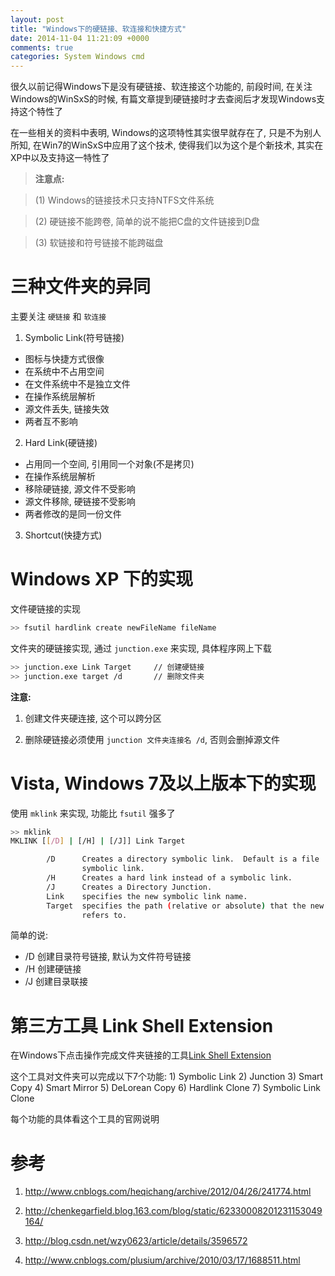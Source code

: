```yaml
---
layout: post
title: "Windows下的硬链接、软连接和快捷方式"
date: 2014-11-04 11:21:09 +0000
comments: true
categories: System Windows cmd
---
```


很久以前记得Windows下是没有硬链接、软连接这个功能的, 前段时间, 在关注Windows的WinSxS的时候, 有篇文章提到硬链接时才去查阅后才发现Windows支持这个特性了

在一些相关的资料中表明, Windows的这项特性其实很早就存在了, 只是不为别人所知, 在Win7的WinSxS中应用了这个技术, 使得我们以为这个是个新技术, 其实在XP中以及支持这一特性了

> **注意点:**

>   (1) Windows的链接技术只支持NTFS文件系统

>   (2) 硬链接不能跨卷, 简单的说不能把C盘的文件链接到D盘

>   (3) 软链接和符号链接不能跨磁盘

# 三种文件夹的异同

主要关注 `硬链接` 和 `软连接`

1) Symbolic Link(符号链接)

+ 图标与快捷方式很像
+ 在系统中不占用空间
+ 在文件系统中不是独立文件
+ 在操作系统层解析
+ 源文件丢失, 链接失效
+ 两者互不影响

2) Hard Link(硬链接)

+ 占用同一个空间, 引用同一个对象(不是拷贝)
+ 在操作系统层解析
+ 移除硬链接, 源文件不受影响
+ 源文件移除, 硬链接不受影响
+ 两者修改的是同一份文件

3) Shortcut(快捷方式)

# Windows XP 下的实现

文件硬链接的实现

```bash
>> fsutil hardlink create newFileName fileName

```

文件夹的硬链接实现, 通过 `junction.exe` 来实现, 具体程序网上下载

```bash
>> junction.exe Link Target     // 创建硬链接
>> junction.exe target /d       // 删除文件夹
```

**注意:**

 1) 创建文件夹硬连接, 这个可以跨分区

 2) 删除硬链接必须使用 `junction 文件夹连接名 /d`, 否则会删掉源文件


# Vista, Windows 7及以上版本下的实现

使用 `mklink` 来实现, 功能比 `fsutil` 强多了


```bash
>> mklink
MKLINK [[/D] | [/H] | [/J]] Link Target

        /D      Creates a directory symbolic link.  Default is a file
                symbolic link.
        /H      Creates a hard link instead of a symbolic link.
        /J      Creates a Directory Junction.
        Link    specifies the new symbolic link name.
        Target  specifies the path (relative or absolute) that the new link
                refers to.
```

简单的说:

+ /D 创建目录符号链接, 默认为文件符号链接
+ /H 创建硬链接
+ /J 创建目录联接

# 第三方工具 Link Shell Extension

在Windows下点击操作完成文件夹链接的工具[Link Shell Extension][Url-Link-Shell]

这个工具对文件夹可以完成以下7个功能: 1) Symbolic Link 2) Junction 3) Smart Copy 4) Smart Mirror 5) DeLorean Copy 6) Hardlink Clone 7) Symbolic Link Clone

每个功能的具体看这个工具的官网说明

[Url-Link-Shell]: "http://www.schina.priv.at/nt/hardlinkshellext/hardlinkshellext.html" "Link Shell Extension 官网"

# 参考

1) http://www.cnblogs.com/heqichang/archive/2012/04/26/241774.html

2) http://chenkegarfield.blog.163.com/blog/static/62330008201231153049164/

3) http://blog.csdn.net/wzy0623/article/details/3596572

4) http://www.cnblogs.com/plusium/archive/2010/03/17/1688511.html
